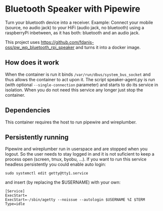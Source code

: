 # Bluetooth Speaker with Pipewire
Turn your bluetooth device into a receiver. Example: Connect your mobile (source, no audio jack) to your HiFi (audio jack, no bluetooth) using a raspberryPi inbetween, as it has both: bluetooth and an audio jack. 

This project uses https://github.com/fdanis-oss/pw_wp_bluetooth_rpi_speaker and turns it into a docker image.

## How does it work
When the container is run it binds `/var/run/dbus/system_bus_socket` and thus allows the container to act upon it. The script speaker-agent.py is run (with optional `--single-connection` parameter) and starts to do its service in isolation. When you do not need this service any longer just stop the container.

## Dependencies
This container requires the host to run pipewire and wireplumber.

## Persistently running
Pipewire and wireplumber run in userspace and are stopped when you logout. So the user needs to stay logged in and it is not suficient to keep a process open (screen, tmux, byobu, ...). If you want to run this service headless persistently you could enable auto login:

```
sudo systemctl edit getty@tty1.service
```

and insert (by replacing the $USERNAME) with your own:

```
[Service]
ExecStart=
ExecStart=-/sbin/agetty --noissue --autologin $USERNAME %I $TERM
Type=idle
```
